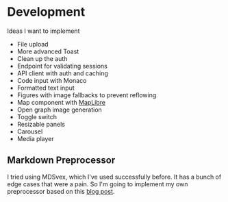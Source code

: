 # Development

Ideas I want to implement

- File upload
- More advanced Toast
- Clean up the auth
- Endpoint for validating sessions
- API client with auth and caching
- Code input with Monaco
- Formatted text input
- Figures with image fallbacks to prevent reflowing
- Map component with [MapLibre](https://maplibre.org/)
- Open graph image generation
- Toggle switch
- Resizable panels
- Carousel
- Media player

## Markdown Preprocessor

I tried using MDSvex, which I've used successfully before. It has a bunch of edge cases that were a pain. So I'm going to implement my own preprocessor based on this [blog post](https://stevekinney.com/writing/svelte-markdown-preprocessor).
